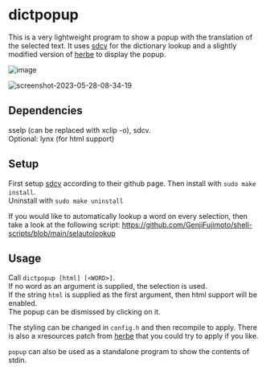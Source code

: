 # dictpopup

This is a very lightweight program to show a popup with the translation of the selected text. It uses [sdcv](https://github.com/Dushistov/sdcv) for the dictionary lookup and a slightly modified version of [herbe](https://github.com/dudik/herbe) to display the popup.

![image](https://github.com/GenjiFujimoto/dictpopup/assets/50422430/c4a3663b-fd91-4a66-95ad-f1528071c932)

![screenshot-2023-05-28-08-34-19](https://github.com/GenjiFujimoto/dictpopup/assets/50422430/179ad9f9-b4fa-4731-92c6-105ced37c353)

## Dependencies
sselp (can be replaced with xclip -o), sdcv. \
Optional: lynx (for html support)

## Setup
First setup [sdcv](https://github.com/Dushistov/sdcv) according to their github page.
Then install with `sudo make install`. \
Uninstall with `sudo make uninstall`

If you would like to automatically lookup a word on every selection, then take a look at the following script: https://github.com/GenjiFujimoto/shell-scripts/blob/main/selautolookup

## Usage
Call `dictpopup [html] [<WORD>]`.\
If no word as an argument is supplied, the selection is used.\
If the string `html` is supplied as the first argument, then html support will be enabled.\
The popup can be dismissed by clicking on it.

The styling can be changed in `config.h` and then recompile to apply.
There is also a xresources patch from [herbe](https://github.com/dudik/herbe)
that you could try to apply if you like.

`popup` can also be used as a standalone program to show the contents of stdin.
